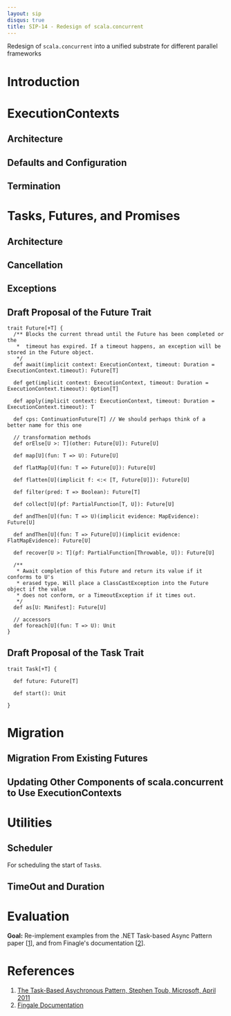 ```yaml
---
layout: sip
disqus: true
title: SIP-14 - Redesign of scala.concurrent
---
```

Redesign of `scala.concurrent` into a unified substrate for different parallel frameworks

# Introduction

# ExecutionContexts
## Architecture
## Defaults and Configuration
## Termination

# Tasks, Futures, and Promises
## Architecture
## Cancellation
## Exceptions
## Draft Proposal of the Future Trait
    trait Future[+T] {
      /** Blocks the current thread until the Future has been completed or the
       *  timeout has expired. If a timeout happens, an exception will be stored in the Future object.
       */
      def await(implicit context: ExecutionContext, timeout: Duration = ExecutionContext.timeout): Future[T]
      
      def get(implicit context: ExecutionContext, timeout: Duration = ExecutionContext.timeout): Option[T]
      
      def apply(implicit context: ExecutionContext, timeout: Duration = ExecutionContext.timeout): T
      
      def cps: ContinuationFuture[T] // We should perhaps think of a better name for this one
      
      // transformation methods
      def orElse[U >: T](other: Future[U]): Future[U]
      
      def map[U](fun: T => U): Future[U]
      
      def flatMap[U](fun: T => Future[U]): Future[U] 
      
      def flatten[U](implicit f: <:< [T, Future[U]]): Future[U]
      
      def filter(pred: T => Boolean): Future[T]
      
      def collect[U](pf: PartialFunction[T, U]): Future[U]
      
      def andThen[U](fun: T => U)(implicit evidence: MapEvidence): Future[U]
      
      def andThen[U](fun: T => Future[U])(implicit evidence: FlatMapEvidence): Future[U]
      
      def recover[U >: T](pf: PartialFunction[Throwable, U]): Future[U]
      
      /**
       * Await completion of this Future and return its value if it conforms to U's
       * erased type. Will place a ClassCastException into the Future object if the value 
       * does not conform, or a TimeoutException if it times out.
       */
      def as[U: Manifest]: Future[U] 
      
      // accessors
      def foreach[U](fun: T => U): Unit
    }
## Draft Proposal of the Task Trait

    trait Task[+T] {
      
      def future: Future[T]
      
      def start(): Unit
      
    }


# Migration
## Migration From Existing Futures
## Updating Other Components of scala.concurrent to Use ExecutionContexts

# Utilities
## Scheduler
For scheduling the start of `Task`s.
## TimeOut and Duration

# Evaluation
**Goal:** Re-implement examples from the .NET Task-based Async Pattern paper \[[1][1]\], and from Finagle's documentation \[[2][2]\].

# References
1. [The Task-Based Asychronous Pattern, Stephen Toub, Microsoft, April 2011][1]
2. [Fingale Documentation][2]

  [1]: http://www.microsoft.com/download/en/details.aspx?id=19957        "NETAsync"
  [2]: http://twitter.github.com/scala_school/finagle.html  "Finagle"
